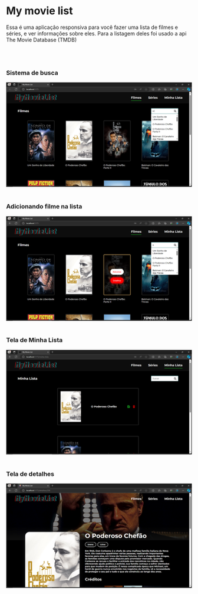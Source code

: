 <h1>My movie list</h1>

<p>
    Essa é uma aplicação responsiva para você fazer uma lista de filmes e séries, e ver 
    informações sobre eles. Para a listagem deles foi usado a 
    api The Movie Database (TMDB) 
</p>
<br/><br/>

<h3>Sistema de busca</h3>
<img src="https://github.com/BrenodePaiva/my-movie-list/blob/master/src/assets/img/busca.png?raw=true" alt="buscar-filme"/>
<br/><br/>

<h3>Adicionando filme na lista</h3>
<img src="https://github.com/BrenodePaiva/my-movie-list/blob/master/src/assets/img/adicionar.png?raw=true" alt="adicionar-filme"/>
<br/><br/>

<h3>Tela de Minha Lista</h3>
<img src="https://github.com/BrenodePaiva/my-movie-list/blob/master/src/assets/img/minha_lista.png?raw=true" alt="minha-lista-tela"/>
<br/><br/>

<h3>Tela de detalhes</h3>
<img src="https://github.com/BrenodePaiva/my-movie-list/blob/master/src/assets/img/detalhes.png?raw=true" alt="detalhes-tela"/>
<br/><br/>
